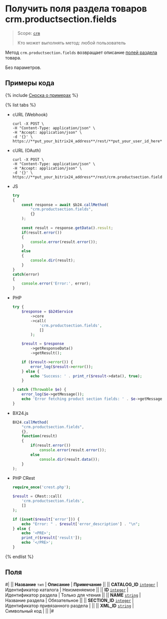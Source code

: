 # Получить поля раздела товаров crm.productsection.fields

> Scope: [`crm`](../../../scopes/permissions.md)
>
> Кто может выполнять метод: любой пользователь

Метод `crm.productsection.fields` возвращает описание [полей раздела](./crm-product-section-add.md) товара.

Без параметров.

## Примеры кода

{% include [Сноска о примерах](../../../../_includes/examples.md) %}

{% list tabs %}

- cURL (Webhook)

    ```curl
    curl -X POST \
    -H "Content-Type: application/json" \
    -H "Accept: application/json" \
    -d '{}' \
    https://**put_your_bitrix24_address**/rest/**put_your_user_id_here**/**put_your_webbhook_here**/crm.productsection.fields
    ```

- cURL (OAuth)

    ```curl
    curl -X POST \
    -H "Content-Type: application/json" \
    -H "Accept: application/json" \
    -d '{}' \
    https://**put_your_bitrix24_address**/rest/crm.productsection.fields
    ```

- JS


    ```js
    try
    {
    	const response = await $b24.callMethod(
    		"crm.productsection.fields",
    		{}
    	);
    	
    	const result = response.getData().result;
    	if(result.error())
    	{
    		console.error(result.error());
    	}
    	else
    	{
    		console.dir(result);
    	}
    }
    catch(error)
    {
    	console.error('Error:', error);
    }
    ```

- PHP


    ```php
    try {
        $response = $b24Service
            ->core
            ->call(
                'crm.productsection.fields',
                []
            );
    
        $result = $response
            ->getResponseData()
            ->getResult();
    
        if ($result->error()) {
            error_log($result->error());
        } else {
            echo 'Success: ' . print_r($result->data(), true);
        }
    
    } catch (Throwable $e) {
        error_log($e->getMessage());
        echo 'Error fetching product section fields: ' . $e->getMessage();
    }
    ```

- BX24.js

    ```js
    BX24.callMethod(
        "crm.productsection.fields",
        {},
        function(result)
        {
            if(result.error())
                console.error(result.error());
            else
                console.dir(result.data());
        }
    );
    ```

- PHP CRest

    ```php
    require_once('crest.php');

    $result = CRest::call(
        'crm.productsection.fields',
        []
    );

    if (isset($result['error'])) {
        echo "Error: " . $result['error_description'] . "\n";
    } else {
        echo '<PRE>';
        print_r($result['result']);
        echo '</PRE>';
    }
    ```

{% endlist %}

## Поля

#|
|| **Название**
`тип`  | **Описание** | **Примечание** ||
|| **CATALOG_ID** 
[`integer`](../../data-types.md) | Идентификатор каталога | Неизменяемое ||
|| **ID** 
[`integer`](../../data-types.md) | Идентификатор раздела | Только для чтения ||
|| **NAME** 
[`string`](../../data-types.md) | Название раздела | Обязательное ||
|| **SECTION_ID** 
[`integer`](../../data-types.md) | Идентификатор привязанного раздела | ||
|| **XML_ID** 
[`string`](../../data-types.md) | Символьный код | ||
|#